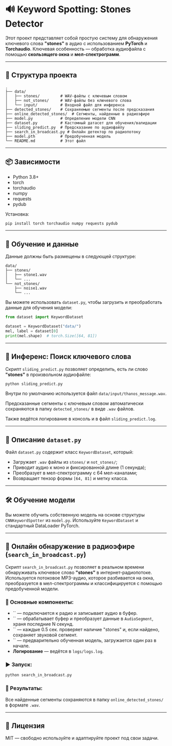 # 🔊 Keyword Spotting: Stones Detector

Этот проект представляет собой простую систему для обнаружения ключевого слова **"stones"** в аудио с использованием **PyTorch** и **Torchaudio**. Ключевая особенность — обработка аудиофайла с помощью **скользящего окна** и **мел-спектрограмм**.

---

## 📁 Структура проекта

```
.
├── data/
│   ├── stones/         # WAV-файлы с ключевым словом
│   ├── not_stones/     # WAV-файлы без ключевого слова
│   └── input/          # Входной файл для инференса
├── detected_stones/    # Сохраняемые сегменты после предсказания
├── online_detected_stones/  # Сегменты, найденные в радиоэфире
├── model.py            # Определение модели CNN
├── dataset.py          # Кастомный датасет для обучения/валидации
├── sliding_predict.py  # Предсказание по аудиофайлу
├── search_in_broadcast.py # Онлайн детектор по радиопотоку
├── model.pth           # Предобученная модель
└── README.md           # Этот файл
```

---

## 📦 Зависимости

- Python 3.8+
- torch
- torchaudio
- numpy
- requests
- pydub

Установка:

```bash
pip install torch torchaudio numpy requests pydub
```

---

## 🧐 Обучение и данные

Данные должны быть размещены в следующей структуре:

```
data/
├── stones/
│   ├── stone1.wav
│   └── ...
└── not_stones/
    ├── noise1.wav
    └── ...
```

Вы можете использовать `dataset.py`, чтобы загрузить и преобработать данные для обучения модели:

```python
from dataset import KeywordDataset

dataset = KeywordDataset("data/")
mel, label = dataset[0]
print(mel.shape)  # torch.Size([64, 81])
```

---

## 🥪 Инференс: Поиск ключевого слова

Скрипт `sliding_predict.py` позволяет определить, есть ли слово **"stones"** в произвольном аудиофайле:

```bash
python sliding_predict.py
```

Внутри по умолчанию используется файл `data/input/thanos_message.wav`.

Предсказанные сегменты с ключевым словом автоматически сохраняются в папку `detected_stones/` в виде `.wav` файлов.

Также ведётся логирование в консоль и в файл `sliding_predict.log`.

---

## 📃 Описание `dataset.py`

Файл `dataset.py` содержит класс `KeywordDataset`, который:

- Загружает `.wav` файлы из `stones/` и `not_stones/`;
- Приводит аудио к моно и фиксированной длине (1 секунда);
- Преобразует в мел-спектрограмму с 64 мел-каналами;
- Возвращает тензор формы `[64, 81]` и метку класса.

---

## 🛠️ Обучение модели

Вы можете обучить собственную модель на основе структуры `CNNKeywordSpotter` из `model.py`. Используйте `KeywordDataset` и стандартный DataLoader PyTorch.

---

## 📰 Онлайн обнаружение в радиоэфире (`search_in_broadcast.py`)

Скрипт `search_in_broadcast.py` позволяет в реальном времени обнаруживать ключевое слово **"stones"** в интернет-радиопотоке. Используется потоковое MP3-аудио, которое разбивается на окна, преобразуется в мел-спектрограммы и классифицируется с помощью предобученной модели.

### 🔧 Основные компоненты:

- `` — подключается к радио и записывает аудио в буфер.
- `` — обрабатывает буфер и преобразует данные в `AudioSegment`, храня последние N секунд.
- `` — каждые 0.5 сек. проверяет наличие "stones" и, если найдено, сохраняет звуковой сегмент.
- `` — предварительно обученная модель, загружается один раз в начале.
- **Логирование** — ведётся в `logs/logs.log`.

### ▶️ Запуск:

```bash
python search_in_broadcast.py
```

### 📂 Результаты:

Все найденные сегменты сохраняются в папку `online_detected_stones/` в формате `.wav`.

---

## 📝 Лицензия

MIT — свободно используйте и адаптируйте проект под свои задачи.


